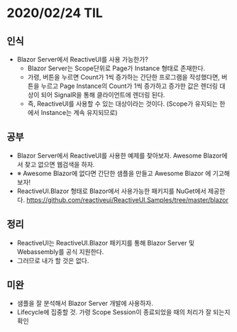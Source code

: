 # 2020/02/24 TIL

## 인식
- Blazor Server에서 ReactiveUI를 사용 가능한가?
   - Blazor Server는 Scope단위로 Page가 Instance 형태로 존재한다.
   - 가령, 버튼을 누르면 Count가 1씩 증가하는 간단한 프로그램을 작성했다면, 버튼을 누르고 Page Instance의 Count가 1씩 증가하고 증가한 값은 렌더링 대상이 되어 SignalR을 통해 클라이언트에 렌더링 된다.
   - 즉, ReactiveUI를 사용할 수 있는 대상이라는 것이다. (Scope가 유지되는 한에서 Instance는 계속 유지되므로)

## 공부
- Blazor Server에서 ReactiveUI를 사용한 예제를 찾아보자. Awesome Blazor에서 찾고 없으면 웹검색을 하자.
- ※ Awesome Blazor에 없다면 간단한 샘플을 만들고 Awesome Blazor 에 기고해보자!
- ReactiveUI.Blazor 형태로 Blazor에서 사용가능한 패키지를 NuGet에서 제공한다.
  https://github.com/reactiveui/ReactiveUI.Samples/tree/master/blazor

## 정리
- ReactiveUI는 ReactiveUI.Blazor 패키지를 통해 Blazor Server 및 Webassembly를 공식 지원한다.
- 그러므로 내가 할 것은 없다.

## 미완
- 샘플을 잘 분석해서 Blazor Server 개발에 사용하자.
- Lifecycle에 집중할 것. 가령 Scope Session이 종료되었을 때의 처리가 잘 되는지 확인
